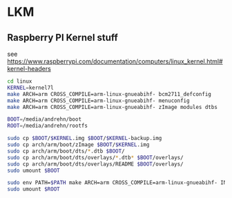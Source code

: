 # LKM

## Raspberry PI Kernel stuff

see https://www.raspberrypi.com/documentation/computers/linux_kernel.html#kernel-headers

```bash
cd linux
KERNEL=kernel7l
make ARCH=arm CROSS_COMPILE=arm-linux-gnueabihf- bcm2711_defconfig
make ARCH=arm CROSS_COMPILE=arm-linux-gnueabihf- menuconfig
make ARCH=arm CROSS_COMPILE=arm-linux-gnueabihf- zImage modules dtbs
```

```bash
BOOT=/media/andrehn/boot
ROOT=/media/andrehn/rootfs

sudo cp $BOOT/$KERNEL.img $BOOT/$KERNEL-backup.img
sudo cp arch/arm/boot/zImage $BOOT/$KERNEL.img
sudo cp arch/arm/boot/dts/*.dtb $BOOT/
sudo cp arch/arm/boot/dts/overlays/*.dtb* $BOOT/overlays/
sudo cp arch/arm/boot/dts/overlays/README $BOOT/overlays/
sudo umount $BOOT

sudo env PATH=$PATH make ARCH=arm CROSS_COMPILE=arm-linux-gnueabihf- INSTALL_MOD_PATH=$ROOT modules_install
sudo umount $ROOT
```